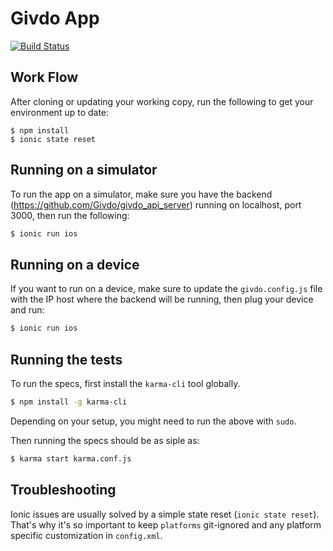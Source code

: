 # Givdo App

[![Build Status](https://semaphoreci.com/api/v1/projects/6e4dc645-8ccc-42af-8e79-720fa7afd1e2/654778/badge.svg)](https://semaphoreci.com/chjunior/givdo_app)

## Work Flow

After cloning or updating your working copy, run the following to get your environment up to date:

```
$ npm install
$ ionic state reset
```

## Running on a simulator

To run the app on a simulator, make sure you have the backend (https://github.com/Givdo/givdo_api_server) running on localhost, port 3000, then run the following:

```bash
$ ionic run ios
```

## Running on a device

If you want to run on a device, make sure to update the `givdo.config.js` file with the IP host where the backend will be running, then plug your device and run:

```bash
$ ionic run ios
```

## Running the tests

To run the specs, first install the `karma-cli` tool globally.

```bash
$ npm install -g karma-cli
```

Depending on your setup, you might need to run the above with `sudo`.

Then running the specs should be as siple as:

```bash
$ karma start karma.conf.js
```

## Troubleshooting

Ionic issues are usually solved by a simple state reset (`ionic state reset`). That's why it's so important to keep `platforms` git-ignored and any platform specific customization in `config.xml`.
